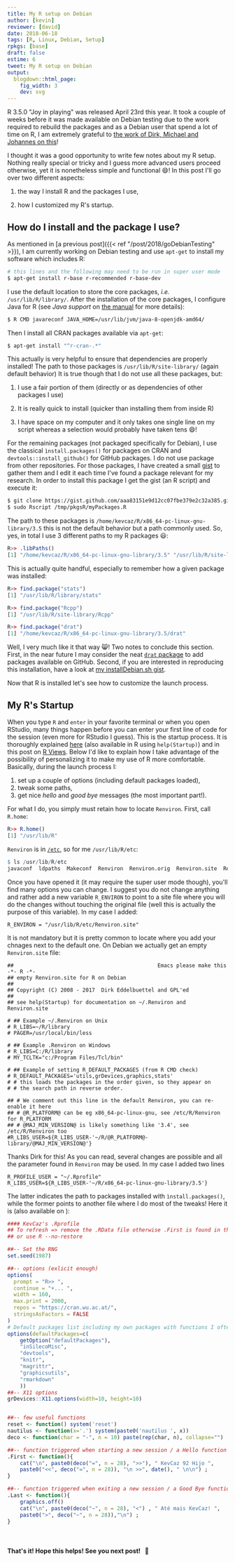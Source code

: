 ```yaml
---
title: My R setup on Debian
author: [kevin]
reviewer: [david]
date: 2018-06-18
tags: [R, Linux, Debian, Setup]
rpkgs: [base]
draft: false
estime: 6
tweet: My R setup on Debian
output:
  blogdown::html_page:
    fig_width: 3
    dev: svg
---
```



R 3.5.0 "Joy in playing" was released April 23rd this year. It took a couple
of weeks before it was made available on Debian testing due to the work
required to rebuild the packages and as a Debian user that spend a lot of time
on R, I am extremely grateful to [the work of Dirk, Michael and Johannes on this](http://dirk.eddelbuettel.com/blog/2018/06/11/)!


I thought it was a good opportunity to write few notes about my R setup. Nothing
really special or tricky and I guess more advanced users proceed otherwise, yet
it is nonetheless simple and functional :smile:! In this post I'll go over two
different aspects:

1. the way I install R and the packages I use,

2. how I customized my R's startup.



## How do I install and the package I use?

As mentioned in [a previous post]({{< ref "/post/2018/goDebianTesting" >}}), I am
currently working on Debian testing and use `apt-get` to install my software
which includes R:

```bash
# this lines and the following may need to be run in super user mode
$ apt-get install r-base r-recommended r-base-dev
```

I use the default location to store the core packages, *i.e.* `/usr/lib/R/library/`.
After the installation of the core packages, I configure Java for R (see *Java support* on [the manual](https://cran.r-project.org/doc/manuals/r-release/R-admin.html) for
more details):

```bash
$ R CMD javareconf JAVA_HOME=/usr/lib/jvm/java-8-openjdk-amd64/
```

Then I install all CRAN packages available via `apt-get`:

```bash
$ apt-get install "^r-cran-.*"
```


This actually is very helpful to ensure that dependencies are properly installed!
The path to those packages is `/usr/lib/R/site-library/` (again default behavior)
It is true though that I do not use all these packages, but:

1. I use a fair portion of them (directly or as dependencies of other packages I use)

2. It is really quick to install (quicker than installing them from inside R)

3. I have space on my computer and it only takes one single line on my script whereas
a selection would probably have taken tens :smile:!


For the remaining packages (not packaged specifically for Debian), I use the
classical `ìnstall.packages()` for packages on CRAN and `devtools::install_github()`
for GitHub packages. I do not use package from other repositories.
For those packages, I have created a small [gist](https://gist.github.com/KevCaz/aaa83151e9d12cc07fbe379e2c32a385)
to gather them and I edit it each time I've found a package relevant for my research.
In order to install this package I get the gist (an R script) and execute it:

```bash
$ git clone https://gist.github.com/aaa83151e9d12cc07fbe379e2c32a385.git /tmp/pkgsR
$ sudo Rscript /tmp/pkgsR/myPackages.R
```

The path to these packages is `/home/kevcaz/R/x86_64-pc-linux-gnu-library/3.5`
this is not the default behavior but a path commonly used. So, yes, in total
I use 3 different paths to my R packages :smiley::

```R
R>> .libPaths()
[1] "/home/kevcaz/R/x86_64-pc-linux-gnu-library/3.5" "/usr/lib/R/site-library"                        "/usr/lib/R/library"
```

This is actually quite handful, especially to remember how a given package
was installed:

```R
R>> find.package("stats")
[1] "/usr/lib/R/library/stats"

R>> find.package("Rcpp")
[1] "/usr/lib/R/site-library/Rcpp"

R>> find.package("drat")
[1] "/home/kevcaz/R/x86_64-pc-linux-gnu-library/3.5/drat"
```

Well, I very much like it that way :smile_cat:! Two notes to conclude this section.
First, in the near future I may consider
the neat [`drat` package](http://dirk.eddelbuettel.com/code/drat.html) to add
packages available on GitHub. Second, if you are interested in
reproducing this installation, have a look at [my installDebian.sh gist](https://gist.github.com/KevCaz/29536740b9150383a9d543ec1be96103).

Now that R is installed let's see how to customize the launch process.


## My R's Startup

When you type `R` and `enter` in your favorite terminal or when you open
RStudio, many things happen before you can enter your first line of code for
the session (even more for RStudio I guess). This is the startup process. It
is thoroughly explained [here](http://stat.ethz.ch/R-manual/R-devel/library/base/html/Startup.html)
(also available in R using `help(Startup)`) and in this post on [R Views](https://rviews.rstudio.com/2017/04/19/r-for-enterprise-understanding-r-s-startup/).
Below I'd like to explain how I take advantage of the possibility of
personalizing it to make my use of R more comfortable. Basically, during the
launch process I:

1. set up a couple of options (including default packages loaded),
2. tweak some paths,
3. get nice *hello* and *good bye* messages (the most important part!).

For what I do, you simply must retain how to locate `Renviron`. First,
call `R.home`:

```R
R>> R.home()
[1] "/usr/lib/R"
```

`Renviron` is in [`/etc`](https://unix.stackexchange.com/questions/5665/what-does-etc-stand-for),
so for me `/usr/lib/R/etc`:

```R
$ ls /usr/lib/R/etc
javaconf  ldpaths  Makeconf  Renviron  Renviron.orig  Renviron.site  Renviron.ucf  repositories  Rprofile.site
```

Once you have opened it (it may require the super user mode though),
you'll find many options you can change. I suggest you do not change
anything and rather add a new variable `R_ENVIRON` to point to a site file
where you will do the changes without touching the original file (well
this is actually the purpose of this variable). In my case I added:

```
R_ENVIRON = "/usr/lib/R/etc/Renviron.site"
```

It is not mandatory but it is pretty common to locate where you add your chnages
next to the default one. On Debian we actually get an empty `Renviron.site` file:

```
##                                              Emacs please make this -*- R -*-
## empty Renviron.site for R on Debian
##
## Copyright (C) 2008 - 2017  Dirk Eddelbuettel and GPL'ed
##
## see help(Startup) for documentation on ~/.Renviron and Renviron.site

# ## Example ~/.Renviron on Unix
# R_LIBS=~/R/library
# PAGER=/usr/local/bin/less

# ## Example .Renviron on Windows
# R_LIBS=C:/R/library
# MY_TCLTK="c:/Program Files/Tcl/bin"

# ## Example of setting R_DEFAULT_PACKAGES (from R CMD check)
# R_DEFAULT_PACKAGES='utils,grDevices,graphics,stats'
# # this loads the packages in the order given, so they appear on
# # the search path in reverse order.

## # We comment out this line in the default Renviron, you can re-enable it here
## # @R_PLATFORM@ can be eg x86_64-pc-linux-gnu, see /etc/R/Renviron for R_PLATFORM
## # @MAJ_MIN_VERSION@ is likely something like '3.4', see /etc/R/Renviron too
#R_LIBS_USER=${R_LIBS_USER-'~/R/@R_PLATFORM@-library/@MAJ_MIN_VERSION@'}
```

Thanks Dirk for this! As you can read, several changes are possible and all
the parameter found in `Renviron` may be used. In my case I added two lines

```
R_PROFILE_USER = "~/.Rprofile"
R_LIBS_USER=${R_LIBS_USER-'~/R/x86_64-pc-linux-gnu-library/3.5'}
```

The latter indicates the path to packages installed with `ìnstall.packages()`,
while the former points to another file where I do most of the tweaks!
Here it is (also available on
[<i class="fa fa-github" aria-hidden="true"></i>](https://github.com/KevCaz/dotfiles/blob/master/dotfiles/.Rprofile)):


```R
#### KevCaz's .Rprofile
## To refresh => remove the .RData file otherwise .First is found in there
## or use R --no-restore

##-- Set the RNG
set.seed(1987)

##-- options (exlicit enough)
options(
  prompt = "R>> ",
  continue = "+... ",
  width = 160,
  max.print = 2000,
  repos = "https://cran.wu.ac.at/",
  stringsAsFactors = FALSE
)
# Default packages list including my own packages with functions I often use!
options(defaultPackages=c(
    getOption("defaultPackages"),
    "inSilecoMisc",
    "devtools",
    "knitr",
    "magrittr",
    "graphicsutils",
    "rmarkdown"
    ))
##-- X11 options
grDevices::X11.options(width=10, height=10)


##-- few useful functions
reset <- function() system('reset')
nautilus <- function(x='.') system(paste0('nautilus ', x))
deco <- function(char = "-", n = 10) paste(rep(char, n), collapse="")

##-- function triggered when starting a new session / a Hello function
.First <- function(){
    cat("\n", paste0(deco("=", n = 28), ">>"), " KevCaz 92 Hijo ",
    paste0("<<", deco("=", n = 28)), "\n >>", date(), " \n\n") ;
}

##-- function triggered when exiting a new session / a Good Bye function
.Last <- function(){
    graphics.off()
    cat("\n", paste0(deco("~", n = 28), "<") , " Até mais KevCaz! ",
    paste0(">", deco("~", n = 28)),"\n") ;
}
```

<br>

#### That's it! Hope this helps! See you next post! &nbsp; :rocket:
